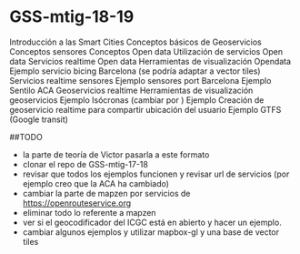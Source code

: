 # GSS-mtig-18-19

Introducción a las Smart Cities
Conceptos básicos de Geoservicios
Conceptos sensores
Conceptos Open data
Utilización de servicios Open data
Servicios realtime Open data
Herramientas de visualización Opendata
Ejemplo servicio bicing Barcelona (se podría adaptar a vector tiles)
Servicios realtime sensores
Ejemplo sensores port Barcelona
Ejemplo Sentilo ACA
Geoservicios realtime
Herramientas de visualización geoservicios
Ejemplo Isócronas (cambiar por )
Ejemplo Creación de geoservicio realtime para compartir ubicación del usuario
Ejemplo GTFS (Google transit)

##TODO

* la parte de teoría de Victor pasarla a este formato
* clonar el repo de GSS-mtig-17-18
* revisar que todos los ejemplos funcionen y revisar url de servicios (por ejemplo creo que la ACA ha cambiado)
* cambiar la parte de mapzen por servicios de https://openrouteservice.org
* eliminar todo lo referente a mapzen
* ver si el geocodificador del ICGC está en abierto y hacer un ejemplo.
* cambiar algunos ejemplos y utilizar mapbox-gl y una base de vector tiles

